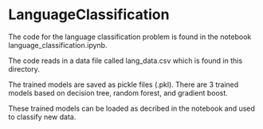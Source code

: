# LanguageClassification

The code for the language classification problem is found in the notebook language_classification.ipynb.

The code reads in a data file called lang_data.csv which is found in this directory.

The trained models are saved as pickle files (.pkl). There are 3 trained models based on decision tree, random forest, and gradient boost.

These trained models can be loaded as decribed in the notebook and used to classify new data.
